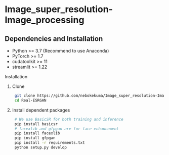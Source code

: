 # Image_super_resolution-Image_processing

## Dependencies and Installation
- Python >= 3.7 (Recommend to use Anaconda)
- PyTorch >= 1.7
- cudatoolkit >= 11
- streamlit >= 1.22

Installation

1) Clone
   ```bash
    git clone https://github.com/nebokekuma/Image_super_resolution-Image_processing.git
    cd Real-ESRGAN
    ```

2) Install dependent packages
   ```bash
    # We use BasicSR for both training and inference
    pip install basicsr
    # facexlib and gfpgan are for face enhancement
    pip install facexlib
    pip install gfpgan
    pip install -r requirements.txt
    python setup.py develop
   ```


